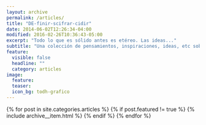 ```yaml
---
layout: archive
permalink: /articles/
title: "DE-finir-scifrar-cidir"
date: 2014-06-02T12:26:34-04:00
modified: 2016-02-26T10:36:43-05:00
excerpt: "Todo lo que es sólido antes es etéreo. Las ideas..."
subtitle: "Una colección de pensamientos, inspiraciones, ideas, etc sobre todos aquellos temas que me interesan. Todo es mente y luego cualquier otra cosa pero lo primero siempre se manifiesta en lo mental."
feature:
  visible: false
  headline: ""
  category: articles
image:
  feature:
  teaser:
  icon_bg: todh-grafico
---
```


<div class="archive">
{% for post in site.categories.articles %}
  {% if post.featured != true %}
  {% include archive__item.html %}
  {% endif %}
{% endfor %}
</div>
